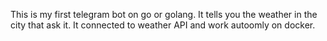 This is my first telegram bot on go or golang. It tells you the weather in the city that ask it. It connected to weather API and work autoomly on docker.
